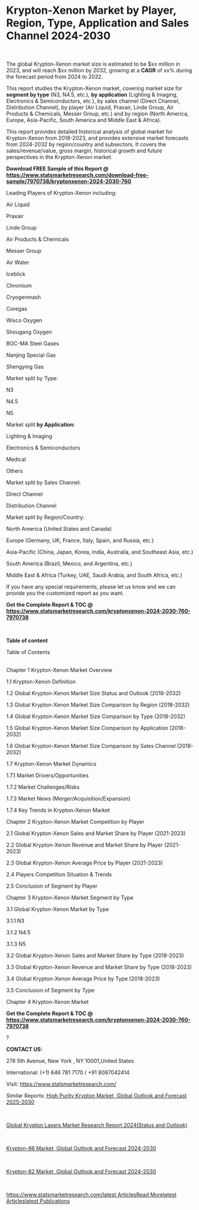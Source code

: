 <h1>Krypton-Xenon Market by Player, Region, Type, Application and Sales Channel 2024-2030</h1><br/><p>The global Krypton-Xenon market size is estimated to be $xx million in 2023, and will reach $xx million by 2032, growing at a <strong>CAGR</strong> of xx% during the forecast period from 2024 to 2032.</p>
 
 
 
 <p>This report studies the Krypton-Xenon market, covering market size for <strong>segment by type</strong> (N3, N4.5, etc.), <strong>by application</strong> (Lighting & Imaging, Electronics & Semiconductors, etc.), by sales channel (Direct Channel, Distribution Channel), by player (Air Liquid, Praxair, Linde Group, Air Products & Chemicals, Messer Group, etc.) and by region (North America, Europe, Asia-Pacific, South America and Middle East & Africa).</p>
 
 
 
 <p>This report provides detailed historical analysis of global market for Krypton-Xenon from 2018-2023, and provides extensive market forecasts from 2024-2032 by region/country and subsectors. It covers the sales/revenue/value, gross margin, historical growth and future perspectives in the Krypton-Xenon market.</p>
 
 
 
 <p><strong>Download FREE Sample of this Report @ <a href="https://www.statsmarketresearch.com/download-free-sample/7970738/kryptonxenon-2024-2030-760">https://www.statsmarketresearch.com/download-free-sample/7970738/kryptonxenon-2024-2030-760</a></strong></p>
 
 
 
 <p>Leading Players of Krypton-Xenon including:</p>
 
 
 
 <p>Air Liquid</p>
 
 
 
 <p>Praxair</p>
 
 
 
 <p>Linde Group</p>
 
 
 
 <p>Air Products & Chemicals</p>
 
 
 
 <p>Messer Group</p>
 
 
 
 <p>Air Water</p>
 
 
 
 <p>Iceblick</p>
 
 
 
 <p>Chromium</p>
 
 
 
 <p>Cryogenmash</p>
 
 
 
 <p>Coregas</p>
 
 
 
 <p>Wisco Oxygen</p>
 
 
 
 <p>Shougang Oxygen</p>
 
 
 
 <p>BOC-MA Steel Gases</p>
 
 
 
 <p>Nanjing Special Gas</p>
 
 
 
 <p>Shengying Gas</p>
 
 
 
 <p>Market split by Type:</p>
 
 
 
 <p>N3</p>
 
 
 
 <p>N4.5</p>
 
 
 
 <p>N5</p>
 
 
 
 <p>Market split <strong>by Application</strong>:</p>
 
 
 
 <p>Lighting & Imaging</p>
 
 
 
 <p>Electronics & Semiconductors</p>
 
 
 
 <p>Medical</p>
 
 
 
 <p>Others</p>
 
 
 
 <p>Market split by Sales Channel:</p>
 
 
 
 <p>Direct Channel</p>
 
 
 
 <p>Distribution Channel</p>
 
 
 
 <p>Market split by Region/Country:</p>
 
 
 
 <p>North America (United States and Canada)</p>
 
 
 
 <p>Europe (Germany, UK, France, Italy, Spain, and Russia, etc.)</p>
 
 
 
 <p>Asia-Pacific (China, Japan, Korea, India, Australia, and Southeast Asia, etc.)</p>
 
 
 
 <p>South America (Brazil, Mexico, and Argentina, etc.)</p>
 
 
 
 <p>Middle East & Africa (Turkey, UAE, Saudi Arabia, and South Africa, etc.)</p>
 
 
 
 <p>If you have any special requirements, please let us know and we can provide you the customized report as you want.</p>
 
 
 
 <div><b>Get the Complete Report & TOC @ <a href="https://www.statsmarketresearch.com/kryptonxenon-2024-2030-760-7970738">https://www.statsmarketresearch.com/kryptonxenon-2024-2030-760-7970738</a></b></div>
 
 
 
 <p><br />
 
 <b>Table of content</b></p>
 
 
 
 <p>Table of Contents<br />
 
 <br />
 
 Chapter 1 Krypton-Xenon Market Overview<br />
 
 1.1 Krypton-Xenon Definition<br />
 
 1.2 Global Krypton-Xenon Market Size Status and Outlook (2018-2032)<br />
 
 1.3 Global Krypton-Xenon Market Size Comparison by Region (2018-2032)<br />
 
 1.4 Global Krypton-Xenon Market Size Comparison by Type (2018-2032)<br />
 
 1.5 Global Krypton-Xenon Market Size Comparison by Application (2018-2032)<br />
 
 1.6 Global Krypton-Xenon Market Size Comparison by Sales Channel (2018-2032)<br />
 
 1.7 Krypton-Xenon Market Dynamics<br />
 
 1.7.1 Market Drivers/Opportunities<br />
 
 1.7.2 Market Challenges/Risks<br />
 
 1.7.3 Market News (Merger/Acquisition/Expansion)<br />
 
 1.7.4 Key Trends in Krypton-Xenon Market<br />
 
 Chapter 2 Krypton-Xenon Market Competition by Player<br />
 
 2.1 Global Krypton-Xenon Sales and Market Share by Player (2021-2023)<br />
 
 2.2 Global Krypton-Xenon Revenue and Market Share by Player (2021-2023)<br />
 
 2.3 Global Krypton-Xenon Average Price by Player (2021-2023)<br />
 
 2.4 Players Competition Situation & Trends<br />
 
 2.5 Conclusion of Segment by Player<br />
 
 Chapter 3 Krypton-Xenon Market Segment by Type<br />
 
 3.1 Global Krypton-Xenon Market by Type<br />
 
 3.1.1 N3<br />
 
 3.1.2 N4.5<br />
 
 3.1.3 N5<br />
 
 3.2 Global Krypton-Xenon Sales and Market Share by Type (2018-2023)<br />
 
 3.3 Global Krypton-Xenon Revenue and Market Share by Type (2018-2023)<br />
 
 3.4 Global Krypton-Xenon Average Price by Type (2018-2023)<br />
 
 3.5 Conclusion of Segment by Type<br />
 
 Chapter 4 Krypton-Xenon Market</p>
 
 
 
 <div><b>Get the Complete Report & TOC @ <a href="https://www.statsmarketresearch.com/kryptonxenon-2024-2030-760-7970738">https://www.statsmarketresearch.com/kryptonxenon-2024-2030-760-7970738</a></b></div>
 
 
 
 <p>? </p>
 
 
 
 <p><b>CONTACT US:</b><br />
 
 276 5th Avenue, New York , NY 10001,United States<br />
 
 International: (+1) 646 781 7170 / +91 8087042414<br />
 
 Visit: <a href="https://www.statsmarketresearch.com/">https://www.statsmarketresearch.com/</a><br />
 
 Similar Reports: <a href="https://www.statsmarketresearch.com/kryptonxenon-2024-2030-760-7970738">High Purity Krypton Market, Global Outlook and Forecast 2025-2030</a><br />
 
 <br />
 
 <a href="https://www.statsmarketresearch.com/kryptonxenon-2024-2030-760-7970738">Global Krypton Lasers Market Research Report 2024(Status and Outlook)</a><br />
 
 <br />
 
 <a href="https://www.statsmarketresearch.com/kryptonxenon-2024-2030-760-7970738">Krypton-86 Market, Global Outlook and Forecast 2024-2030</a><br />
 
 <br />
 
 <a href="https://www.statsmarketresearch.com/kryptonxenon-2024-2030-760-7970738">Krypton-82 Market, Global Outlook and Forecast 2024-2030</a><br />
 
 <br />
 
 <a href="https://gyeongbokgung.com">https://www.statsmarketresearch.com/</a><a href="https://hallyeomaritime.com">latest Articles</a><a href="https://jingwansa.com">Read More</a><a href="https://nguoiviet.jp/">latest Articles</a><a href="https://www.intelmarketresearch.com/">latest Publications</a></p>
